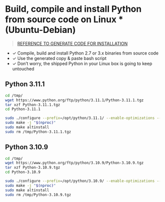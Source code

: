 # Build, compile and install Python from source code on Linux *(Ubuntu-Debian)

> [REFERENCE TO GENERATE CODE FOR INSTALLATION](https://www.build-python-from-source.com/)

- ✓ Compile, build and install Python 2.7 or 3.x binaries from source code
- ✓ Use the generated copy & paste bash script
- ✓ Don’t worry, the shipped Python in your Linux box is going to keep untouched


## Python 3.11.1
```bash
cd /tmp/
wget https://www.python.org/ftp/python/3.11.1/Python-3.11.1.tgz
tar xzf Python-3.11.1.tgz
cd Python-3.11.1

sudo ./configure --prefix=/opt/python/3.11.1/ --enable-optimizations --with-lto --with-computed-gotos --with-system-ffi --enable-shared
sudo make -j "$(nproc)"
sudo make altinstall
sudo rm /tmp/Python-3.11.1.tgz
```


## Python 3.10.9
```bash
cd /tmp/
wget https://www.python.org/ftp/python/3.10.9/Python-3.10.9.tgz
tar xzf Python-3.10.9.tgz
cd Python-3.10.9

sudo ./configure --prefix=/opt/python/3.10.9/ --enable-optimizations --with-lto --with-computed-gotos --with-system-ffi
sudo make -j "$(nproc)"
sudo make altinstall
sudo rm /tmp/Python-3.10.9.tgz
```